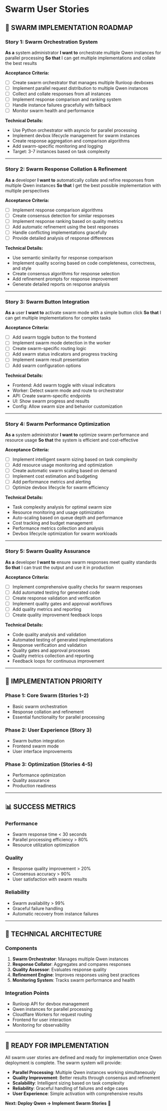 # Swarm User Stories

## 🎯 **SWARM IMPLEMENTATION ROADMAP**

### **Story 1: Swarm Orchestration System**
**As a** system administrator
**I want to** orchestrate multiple Qwen instances for parallel processing
**So that** I can get multiple implementations and collate the best results

**Acceptance Criteria:**
- [ ] Create swarm orchestrator that manages multiple Runloop devboxes
- [ ] Implement parallel request distribution to multiple Qwen instances
- [ ] Collect and collate responses from all instances
- [ ] Implement response comparison and ranking system
- [ ] Handle instance failures gracefully with fallback
- [ ] Monitor swarm health and performance

**Technical Details:**
- Use Python orchestrator with asyncio for parallel processing
- Implement devbox lifecycle management for swarm instances
- Create response aggregation and comparison algorithms
- Add swarm-specific monitoring and logging
- Target: 3-7 instances based on task complexity

---

### **Story 2: Swarm Response Collation & Refinement**
**As a** developer
**I want to** automatically collate and refine responses from multiple Qwen instances
**So that** I get the best possible implementation with multiple perspectives

**Acceptance Criteria:**
- [ ] Implement response comparison algorithms
- [ ] Create consensus detection for similar responses
- [ ] Implement response ranking based on quality metrics
- [ ] Add automatic refinement using the best responses
- [ ] Handle conflicting implementations gracefully
- [ ] Provide detailed analysis of response differences

**Technical Details:**
- Use semantic similarity for response comparison
- Implement quality scoring based on code completeness, correctness, and style
- Create consensus algorithms for response selection
- Add refinement prompts for response improvement
- Generate detailed reports on response analysis

---

### **Story 3: Swarm Button Integration**
**As a** user
**I want to** activate swarm mode with a simple button click
**So that** I can get multiple implementations for complex tasks

**Acceptance Criteria:**
- [ ] Add swarm toggle button to the frontend
- [ ] Implement swarm mode detection in the worker
- [ ] Create swarm-specific routing logic
- [ ] Add swarm status indicators and progress tracking
- [ ] Implement swarm result presentation
- [ ] Add swarm configuration options

**Technical Details:**
- Frontend: Add swarm toggle with visual indicators
- Worker: Detect swarm mode and route to orchestrator
- API: Create swarm-specific endpoints
- UI: Show swarm progress and results
- Config: Allow swarm size and behavior customization

---

### **Story 4: Swarm Performance Optimization**
**As a** system administrator
**I want to** optimize swarm performance and resource usage
**So that** the system is efficient and cost-effective

**Acceptance Criteria:**
- [ ] Implement intelligent swarm sizing based on task complexity
- [ ] Add resource usage monitoring and optimization
- [ ] Create automatic swarm scaling based on demand
- [ ] Implement cost estimation and budgeting
- [ ] Add performance metrics and alerting
- [ ] Optimize devbox lifecycle for swarm efficiency

**Technical Details:**
- Task complexity analysis for optimal swarm size
- Resource monitoring and usage optimization
- Auto-scaling based on queue depth and performance
- Cost tracking and budget management
- Performance metrics collection and analysis
- Devbox lifecycle optimization for swarm workloads

---

### **Story 5: Swarm Quality Assurance**
**As a** developer
**I want to** ensure swarm responses meet quality standards
**So that** I can trust the output and use it in production

**Acceptance Criteria:**
- [ ] Implement comprehensive quality checks for swarm responses
- [ ] Add automated testing for generated code
- [ ] Create response validation and verification
- [ ] Implement quality gates and approval workflows
- [ ] Add quality metrics and reporting
- [ ] Create quality improvement feedback loops

**Technical Details:**
- Code quality analysis and validation
- Automated testing of generated implementations
- Response verification and validation
- Quality gates and approval processes
- Quality metrics collection and reporting
- Feedback loops for continuous improvement

---

## 🚀 **IMPLEMENTATION PRIORITY**

### **Phase 1: Core Swarm (Stories 1-2)**
- Basic swarm orchestration
- Response collation and refinement
- Essential functionality for parallel processing

### **Phase 2: User Experience (Story 3)**
- Swarm button integration
- Frontend swarm mode
- User interface improvements

### **Phase 3: Optimization (Stories 4-5)**
- Performance optimization
- Quality assurance
- Production readiness

---

## 📊 **SUCCESS METRICS**

### **Performance**
- Swarm response time < 30 seconds
- Parallel processing efficiency > 80%
- Resource utilization optimization

### **Quality**
- Response quality improvement > 20%
- Consensus accuracy > 90%
- User satisfaction with swarm results

### **Reliability**
- Swarm availability > 99%
- Graceful failure handling
- Automatic recovery from instance failures

---

## 🔧 **TECHNICAL ARCHITECTURE**

### **Components**
1. **Swarm Orchestrator**: Manages multiple Qwen instances
2. **Response Collator**: Aggregates and compares responses
3. **Quality Assessor**: Evaluates response quality
4. **Refinement Engine**: Improves responses using best practices
5. **Monitoring System**: Tracks swarm performance and health

### **Integration Points**
- Runloop API for devbox management
- Qwen instances for parallel processing
- Cloudflare Workers for request routing
- Frontend for user interaction
- Monitoring for observability

---

## 🎯 **READY FOR IMPLEMENTATION**

All swarm user stories are defined and ready for implementation once Qwen deployment is complete. The swarm system will provide:

- **Parallel Processing**: Multiple Qwen instances working simultaneously
- **Quality Improvement**: Better results through consensus and refinement
- **Scalability**: Intelligent sizing based on task complexity
- **Reliability**: Graceful handling of failures and edge cases
- **User Experience**: Simple activation with comprehensive results

**Next: Deploy Qwen → Implement Swarm Stories** 🚀
